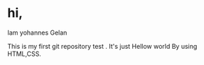 # hi,
Iam yohannes Gelan
 
This is my first git repository test .
It's just Hellow world 
By using HTML,CSS.

